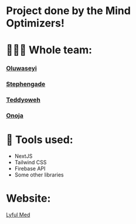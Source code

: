 # Project done by the Mind Optimizers!

# 👨🏽‍💻 Whole team:

### [Oluwaseyi](https://github.com/xoluwaseyi)
### [Stephengade](https://github.com/stephengade)
### [Teddyoweh](https://github.com/teddyoweh)
### [Onoja](https://github.com/onoja123)


# 🔧 Tools used:

- NextJS
- Tailwind CSS
- Firebase API
- Some other libraries

# Website:

[Lyful Med](lyful.netlify.app)
